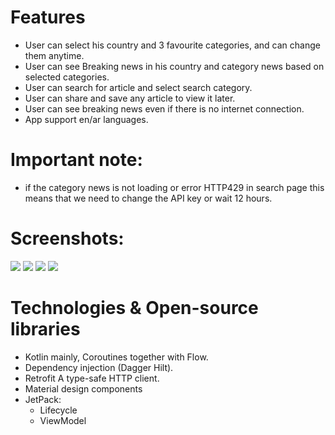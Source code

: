 # Features
* User can select his country and 3 favourite categories, and can change them anytime.
* User can see Breaking news in his country and category news based on selected categories.
* User can search for article and select search category.
* User can share and save any article to view it later.
* User can see breaking news even if there is no internet connection.
* App support en/ar languages.

# Important note:
* if the category news is not loading or error HTTP429 in search page this means that we need to change the API key or wait 12 hours.

# Screenshots:
<img src="Screenshots/change-setting-page.png" >
<img src="Screenshots/Main-page.png" >
<img src="Screenshots/saved-articles-page.png" >
<img src="Screenshots/search_page.png" >


# Technologies & Open-source libraries
* Kotlin mainly, Coroutines together with Flow.
* Dependency injection (Dagger Hilt).
* Retrofit A type-safe HTTP client.
* Material design components
* JetPack:
	* Lifecycle
	* ViewModel
	* ViewBinding
  	* Room DB 
	* Navigation Component
* [SDP](https://github.com/intuit/sdp) to support different screen sizes.
* [Glide](https://github.com/bumptech/glide) very easy library to load images or thumnails.
* [SHIMMER](https://facebook.github.io/shimmer-android/) facebook posts loading effect.
* [SPINNER](https://github.com/jaredrummler/MaterialSpinner) Material spinner withh improved ui.


